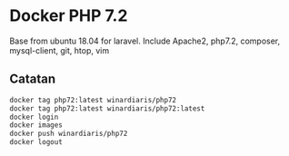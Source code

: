 # Docker PHP 7.2
Base from ubuntu 18.04 for laravel. Include Apache2, php7.2, composer, mysql-client, git, htop, vim

## Catatan
```bash
docker tag php72:latest winardiaris/php72
docker tag php72:latest winardiaris/php72:latest
docker login
docker images
docker push winardiaris/php72
docker logout

```